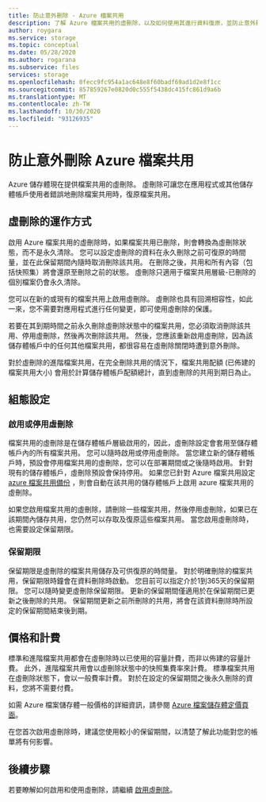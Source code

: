```yaml
---
title: 防止意外刪除 - Azure 檔案共用
description: 了解 Azure 檔案共用的虛刪除，以及如何使用其進行資料復原，並防止意外刪除。
author: roygara
ms.service: storage
ms.topic: conceptual
ms.date: 05/28/2020
ms.author: rogarana
ms.subservice: files
services: storage
ms.openlocfilehash: 0fecc9fc954a1ac648e8f60badf69ad1d2e8f1cc
ms.sourcegitcommit: 857859267e0820d0c555f5438dc415fc861d9a6b
ms.translationtype: MT
ms.contentlocale: zh-TW
ms.lasthandoff: 10/30/2020
ms.locfileid: "93126935"
---
```

# <a name="prevent-accidental-deletion-of-azure-file-shares"></a>防止意外刪除 Azure 檔案共用

Azure 儲存體現在提供檔案共用的虛刪除。 虛刪除可讓您在應用程式或其他儲存體帳戶使用者錯誤地刪除檔案共用時，復原檔案共用。

## <a name="how-soft-delete-works"></a>虛刪除的運作方式

啟用 Azure 檔案共用的虛刪除時，如果檔案共用已刪除，則會轉換為虛刪除狀態，而不是永久清除。 您可以設定虛刪除的資料在永久刪除之前可復原的時間量，並在此保留期間內隨時取消刪除該共用。 在刪除之後，共用和所有內容（包括快照集）將會還原至刪除之前的狀態。 虛刪除只適用于檔案共用層級-已刪除的個別檔案仍會永久清除。

您可以在新的或現有的檔案共用上啟用虛刪除。 虛刪除也具有回溯相容性，如此一來，您不需要對應用程式進行任何變更，即可使用虛刪除的保護。 

若要在其到期時間之前永久刪除虛刪除狀態中的檔案共用，您必須取消刪除該共用、停用虛刪除，然後再次刪除該共用。 然後，您應該重新啟用虛刪除，因為該儲存體帳戶中的任何其他檔案共用，都很容易在虛刪除關閉時遭到意外刪除。

對於虛刪除的進階檔案共用，在完全刪除共用的情況下，檔案共用配額 (已佈建的檔案共用大小) 會用於計算儲存體帳戶配額總計，直到虛刪除的共用到期日為止。

## <a name="configuration-settings"></a>組態設定

### <a name="enabling-or-disabling-soft-delete"></a>啟用或停用虛刪除

檔案共用的虛刪除是在儲存體帳戶層級啟用的，因此，虛刪除設定會套用至儲存體帳戶內的所有檔案共用。 您可以隨時啟用或停用虛刪除。 當您建立新的儲存體帳戶時，預設會停用檔案共用的虛刪除，您可以在部署期間或之後隨時啟用。 針對現有的儲存體帳戶，虛刪除預設會保持停用。 如果您已針對 Azure 檔案共用設定 [azure 檔案共用備份](../../backup/azure-file-share-backup-overview.md) ，則會自動在該共用的儲存體帳戶上啟用 azure 檔案共用的虛刪除。

如果您啟用檔案共用的虛刪除，請刪除一些檔案共用，然後停用虛刪除，如果已在該期間內儲存共用，您仍然可以存取及復原這些檔案共用。 當您啟用虛刪除時，也需要設定保留期限。

### <a name="retention-period"></a>保留期限

保留期限是虛刪除的檔案共用儲存及可供復原的時間量。 對於明確刪除的檔案共用，保留期限時鐘會在資料刪除時啟動。 您目前可以指定介於1到365天的保留期限。 您可以隨時變更虛刪除保留期限。 更新的保留期間僅適用於在保留期間已更新之後刪除的共用。 保留期間更新之前所刪除的共用，將會在該資料刪除時所設定的保留期間結束後到期。

## <a name="pricing-and-billing"></a>價格和計費

標準和進階檔案共用都會在虛刪除時以已使用的容量計費，而非以佈建的容量計費。 此外，進階檔案共用會以虛刪除狀態中的快照集費率來計費。 標準檔案共用在虛刪除狀態下，會以一般費率計費。 對於在設定的保留期間之後永久刪除的資料，您將不需要付費。

如需 Azure 檔案儲存體一般價格的詳細資訊，請參閱 [Azure 檔案儲存體定價頁面](https://azure.microsoft.com/pricing/details/storage/files/)。

在您首次啟用虛刪除時，建議您使用較小的保留期間，以清楚了解此功能對您的帳單將有何影響。

## <a name="next-steps"></a>後續步驟

若要瞭解如何啟用和使用虛刪除，請繼續 [啟用虛刪除](storage-files-enable-soft-delete.md)。

